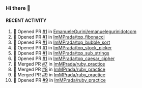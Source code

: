### Hi there 👋

<!--
**ImMPrada/ImMPrada** is a ✨ _special_ ✨ repository because its `README.md` (this file) appears on your GitHub profile.

Here are some ideas to get you started:

- 🔭 I’m currently working on ...
- 🌱 I’m currently learning ...
- 👯 I’m looking to collaborate on ...
- 🤔 I’m looking for help with ...
- 💬 Ask me about ...
- 📫 How to reach me: ...
- 😄 Pronouns: ...
- ⚡ Fun fact: ...
-->

#### RECENT ACTIVITY

<!--START_SECTION:activity-->
1. 💪 Opened PR [#1](https://github.com/EmanueleGurini/emanuelegurinidotcom/pull/1) in [EmanueleGurini/emanuelegurinidotcom](https://github.com/EmanueleGurini/emanuelegurinidotcom)
2. 💪 Opened PR [#1](https://github.com/ImMPrada/top_fibonacci/pull/1) in [ImMPrada/top_fibonacci](https://github.com/ImMPrada/top_fibonacci)
3. 💪 Opened PR [#1](https://github.com/ImMPrada/top_bubble_sort/pull/1) in [ImMPrada/top_bubble_sort](https://github.com/ImMPrada/top_bubble_sort)
4. 💪 Opened PR [#1](https://github.com/ImMPrada/top_stock_picker/pull/1) in [ImMPrada/top_stock_picker](https://github.com/ImMPrada/top_stock_picker)
5. 💪 Opened PR [#1](https://github.com/ImMPrada/top_sub_strings/pull/1) in [ImMPrada/top_sub_strings](https://github.com/ImMPrada/top_sub_strings)
6. 💪 Opened PR [#1](https://github.com/ImMPrada/top_caesar_cipher/pull/1) in [ImMPrada/top_caesar_cipher](https://github.com/ImMPrada/top_caesar_cipher)
7. 🎉 Merged PR [#7](https://github.com/ImMPrada/ruby_practice/pull/7) in [ImMPrada/ruby_practice](https://github.com/ImMPrada/ruby_practice)
8. 🎉 Merged PR [#8](https://github.com/ImMPrada/ruby_practice/pull/8) in [ImMPrada/ruby_practice](https://github.com/ImMPrada/ruby_practice)
9. 🎉 Merged PR [#9](https://github.com/ImMPrada/ruby_practice/pull/9) in [ImMPrada/ruby_practice](https://github.com/ImMPrada/ruby_practice)
10. 💪 Opened PR [#9](https://github.com/ImMPrada/ruby_practice/pull/9) in [ImMPrada/ruby_practice](https://github.com/ImMPrada/ruby_practice)
<!--END_SECTION:activity-->
